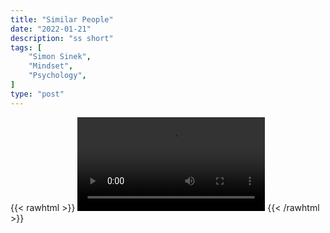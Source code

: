 ```yaml
---
title: "Similar People"
date: "2022-01-21"
description: "ss short"
tags: [
    "Simon Sinek",
    "Mindset",
    "Psychology",
]
type: "post"
---
```

{{< rawhtml >}}
    <video width="auto" height="auto" controls>
        <source src="https://clips.dev00ps.com/Simon%20Sinek/similar_people.mp4" type="video/mp4"> 
    </video>
{{< /rawhtml >}}